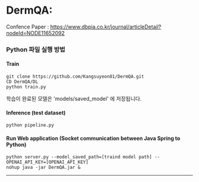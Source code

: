 # DermQA: 

Confence Paper : https://www.dbpia.co.kr/journal/articleDetail?nodeId=NODE11652092

### Python 파일 실행 방법

#### Train
```
git clone https://github.com/Kangsuyeon01/DermQA.git
CD DermQA/DL
python train.py
```
학습이 완료된 모델은 'models/saved_model' 에 저장됩니다.
#### Inference (test dataset)
```
python pipeline.py
```
#### Run Web application (Socket communication between Java Spring to Python)
```
python server.py --model_saved_path=[traind model path] --OPENAI_API_KEY=[OPENAI_API_KEY]
nohup java -jar DermQA.jar &
```

--- 

